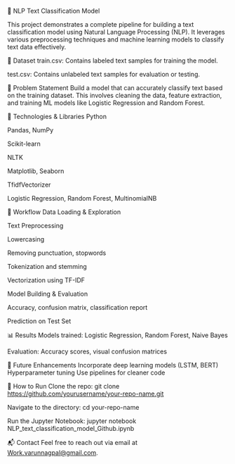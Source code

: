 
🧠 NLP Text Classification Model

This project demonstrates a complete pipeline for building a text classification model using Natural Language Processing (NLP). It leverages various preprocessing techniques and machine learning models to classify text data effectively.

📁 Dataset
train.csv: Contains labeled text samples for training the model.

test.csv: Contains unlabeled text samples for evaluation or testing.

📌 Problem Statement
Build a model that can accurately classify text based on the training dataset. This involves cleaning the data, feature extraction, and training ML models like Logistic Regression and Random Forest.

🧰 Technologies & Libraries
Python

Pandas, NumPy

Scikit-learn

NLTK

Matplotlib, Seaborn

TfidfVectorizer

Logistic Regression, Random Forest, MultinomialNB

🚀 Workflow
Data Loading & Exploration

Text Preprocessing

Lowercasing

Removing punctuation, stopwords

Tokenization and stemming

Vectorization using TF-IDF

Model Building & Evaluation

Accuracy, confusion matrix, classification report

Prediction on Test Set

📊 Results
Models trained: Logistic Regression, Random Forest, Naive Bayes

Evaluation: Accuracy scores, visual confusion matrices

📌 Future Enhancements
Incorporate deep learning models (LSTM, BERT)
Hyperparameter tuning
Use pipelines for cleaner code

📎 How to Run
Clone the repo:
git clone https://github.com/yourusername/your-repo-name.git

Navigate to the directory:
cd your-repo-name

Run the Jupyter Notebook:
jupyter notebook NLP_text_classification_model_Github.ipynb

📬 Contact
Feel free to reach out via email at Work.varunnagpal@gmail.com.
